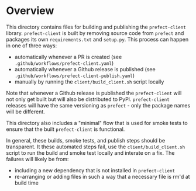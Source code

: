 # Overview

This directory contains files for building and publishing the `prefect-client` 
library. `prefect-client` is built by removing source code from `prefect` and 
packages its own `requirements.txt` and `setup.py`. This process can happen 
in one of three ways:

- automatically whenever a PR is created (see 
`.github/workflows/prefect-client.yaml`)
- automatically whenever a Github release is published (see 
`.github/workflows/prefect-client-publish.yaml`)
- manually by running the `client/build_client.sh` script locally

Note that whenever a Github release is published the `prefect-client` will 
not only get built but will also be distributed to PyPI. `prefect-client` 
releases will have the same versioning as `prefect` - only the package names 
will be different.

This directory also includes a "minimal" flow that is used for smoke 
tests to ensure that the built `prefect-client` is functional.

In general, these builds, smoke tests, and publish steps should be transparent. 
It these automated steps fail, use the `client/build_client.sh` script to run 
the build and smoke test locally and interate on a fix. The failures will likely 
be from:

- including a new dependency that is not installed in `prefect-client`
- re-arranging or adding files in such a way that a necessary file is rm'd at 
  build time
